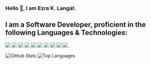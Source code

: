 ### Hello 👋, I am Ezra K. Langát.

## I am a Software Developer, proficient in the following Languages & Technologies:
<img src = "https://img.shields.io/badge/-JavaScript-F7DF1E?logo=javascript&logoColor=fff"> <img src = "https://img.shields.io/badge/-Java-007396?logo=java&logoColor=fff"> <img src= "https://img.shields.io/badge/-HTML-e34f26?logo=html5&logoColor=fff">
<img src = "https://img.shields.io/badge/-CSS3-1572B6?logo=css3&logoColor=fff">
<img src = "https://img.shields.io/badge/-MySQL-4479A1?logo=mysql&logoColor=fff">
<img src = "https://img.shields.io/badge/-React%20JS-61DAFB?logo=react&logoColor=fff">
<img src = "https://img.shields.io/badge/-Node%20JS-339933?logo=node.js&logoColor=fff">
<img src = "https://img.shields.io/badge/-Spring%20Boot-6DB33F?logo=spring%20boot&logoColor=fff">
<img src = "https://img.shields.io/badge/-Docker-2496ED?logo=docker&logoColor=fff"> <img src = "https://img.shields.io/badge/-Kubernetes-326CE5?logo=kubernetes&logoColor=fff">


![Github Stats](https://github-readme-stats.vercel.app/api?username=ezralangat88&count_private=true&show_icons=true&theme=radical)
![Top Languages](https://github-readme-stats.vercel.app/api/top-langs/?username=EZRALANGAT88&show_icons=true&theme=radical)
